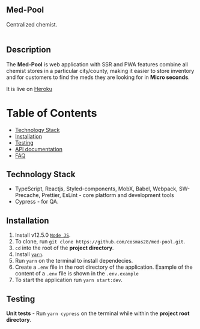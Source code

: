 ## Med-Pool

Centralized chemist.
<br />
<br />

## Description

The **Med-Pool** is web application with SSR and PWA features combine all chemist  stores in a particular city/county, making it easier to store inventory and for customers to find the meds they are looking for in **Micro seconds**.

It is live on [Heroku](#url)
<br />

# Table of Contents

- [Technology Stack](#technology-stack)
- [Installation](#installation)
- [Testing](#testing)
- [API documentation](#api-documentation)
- [FAQ](#faqs)

## Technology Stack

- TypeScript, Reactjs, Styled-components, MobX, Babel, Webpack, SW-Precache, Prettier, EsLint - core platform and development tools
- Cypress - for QA.

## Installation

1. Install v12.5.0 [`Node JS`](https://nodejs.org/en/).
2. To clone, run `git clone https://github.com/cosmas28/med-pool.git`.
3. `cd` into the root of the **project directory**.
4. Install [`yarn`](https://docs.npmjs.com/).
5. Run `yarn` on the terminal to install dependecies.
6. Create a `.env` file in the root directory of the application. Example of the content of a `.env` file is shown in the `.env.example`
7. To start the application run `yarn start:dev`.

## Testing

**Unit tests** - Run `yarn cypress` on the terminal while within the **project root directory**.
